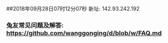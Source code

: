 ##2018年09月28日07时12分07秒 新址: 142.93.242.192
### 兔友常见问题及解答: https://github.com/wanggonging/d/blob/w/FAQ.md
